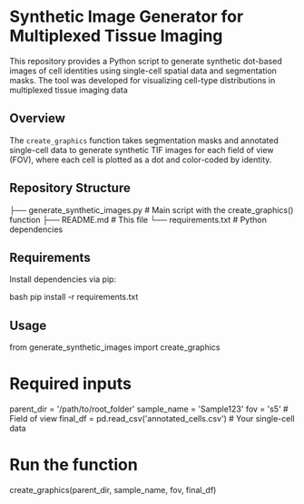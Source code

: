 # Synthetic Image Generator for Multiplexed Tissue Imaging

This repository provides a Python script to generate synthetic dot-based images of cell identities using single-cell spatial data and segmentation masks. The tool was developed for visualizing cell-type distributions in multiplexed tissue imaging data

## Overview

The `create_graphics` function takes segmentation masks and annotated single-cell data to generate synthetic TIF images for each field of view (FOV), where each cell is plotted as a dot and color-coded by identity.

## Repository Structure

├── generate_synthetic_images.py # Main script with the create_graphics() function
├── README.md # This file
└── requirements.txt # Python dependencies


## Requirements

Install dependencies via pip:

bash
pip install -r requirements.txt

## Usage
from generate_synthetic_images import create_graphics

# Required inputs
parent_dir = '/path/to/root_folder'
sample_name = 'Sample123'
fov = 's5'  # Field of view
final_df = pd.read_csv('annotated_cells.csv')  # Your single-cell data

# Run the function
create_graphics(parent_dir, sample_name, fov, final_df)
